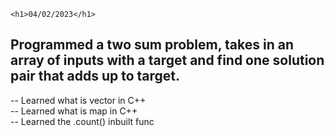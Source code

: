 	<h1>04/02/2023</h1>

<h2>Programmed a two sum problem, takes in an array of inputs with a target and find one solution pair that adds up to target.</h2>

<p>
-- Learned what is vector in C++<br>
-- Learned what is map in C++<br>
-- Learned the .count() inbuilt func<br>
</p>
